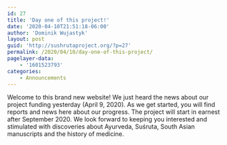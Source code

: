 ```yaml
---
id: 27
title: 'Day one of this project!'
date: '2020-04-10T21:51:18-06:00'
author: 'Dominik Wujastyk'
layout: post
guid: 'http://sushrutaproject.org/?p=27'
permalink: /2020/04/10/day-one-of-this-project/
pagelayer-data:
    - '1601523793'
categories:
    - Announcements
---
```


Welcome to this brand new website! We just heard the news about our project funding yesterday (April 9, 2020). As we get started, you will find reports and news here about our progress. The project will start in earnest after September 2020. We look forward to keeping you interested and stimulated with discoveries about Ayurveda, Suśruta, South Asian manuscripts and the history of medicine.